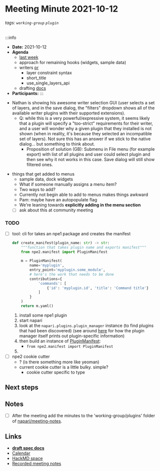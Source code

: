 Meeting Minute 2021-10-12
===

###### tags: `working-group` `plugin`

:::info
- **Date:** 2021-10-12
- **Agenda**
    - [last week](https://hackmd.io/GpC4WToNRzatEc1bJKoTzw)
    - approach for remaining hooks (widgets, sample data)
    - writers [pr](https://github.com/tlambert03/npe2/pull/3)
        - layer constraint syntax
        - short_title
        - use_single_layers_api
    - drafting [docs](https://hackmd.io/rYzkGKx-TFW3EyreEjHZ8w)
- **Participants:**
:::

<!-- Discussion goes here-->

- Nathan is showing his awesome writer selection GUI (user selects a set of layers, and in the save dialog, the "filters" dropdown shows all of the available writer plugins with their supported extensions).
    - Q: while this is a very powerful/expressive system, it seems likely that a plugin will specify a "too-strict" requirements for their writer, and a user will wonder why a given plugin that they installed is not shown (when in reality, it's because they selected an incompatible set of layers).  Not sure this has an answer if we stick to the native dialog... but something to think about.
        - Proposition of solution (GB): Submenu in File menu (for example export) with list of all plugins and user could select plugin and then see why it not works in this case. Save dialog will still show filtered ones. 

* things that get added to menus
    * sample data, dock widgets
    * What if someone manually assigns a menu item?
    * Two ways to add?
    * Currently not begin able to add to menus makes things awkward
    * Pam: maybe have an autopopulate flag
    * We're leaning towards **explicitly adding in the menu section**
    * [ ] ask about this at community meeting

### TODO
- [ ] tool: cli for takes an npe1 package and creates the manifest
    ```py
    def create_manifest(plugin_name: str) -> str:
        """function that takes plugin name and exports manifest"""
        from npe2.manifest import PluginManifest
        
        m = PluginManifest(
            name='myplugin',
            entry_point='myplugin.some_module',
            # here's the work that needs to be done
            contributions={
                'commands': [
                    {'id': 'myplugin.id', 'title': 'Command title'}
                ]
            }
        )
        return m.yaml()
    ```
    1. install some npe1 plugin
    2. start napari
    3. look at the `napari.plugins.plugin_manager` instance (to find plugins that had been discovered) (see around [here](https://github.com/napari/napari-plugin-engine/blob/b42955bf4ace6ca7be65ef94ade7cb320bc13c80/napari_plugin_engine/manager.py#L851-L852) for how the plugin manager itself prints out plugin-specific information)
    4. then build an instance of [PluginManifest](https://github.com/tlambert03/npe2/blob/a76c3d72fec5e6e0559a72fc3ab12bc20f19dfce/npe2/manifest/schema.py#L34): 
        - `from npe2.manifest import PluginManifest`
    5. 
- [ ] npe2 cookie cutter 
    - ? (is there something more like yeoman)
    - current cookie cutter is a little bulky. simple? 
        - cookie cutter specific to type

## Next steps
<!-- Action items go here -->

## Notes 
<!-- Other important details discussed during the meeting can be entered here. -->

- [ ] After the meeting add the minutes to the 'working-group/plugins' folder of [napari/meeting-notes](https://github.com/napari/meeting-notes).

## Links

* [**draft spec docs**](https://hackmd.io/rYzkGKx-TFW3EyreEjHZ8w)
* [Calendar](https://calendar.google.com/calendar/u/0?cid=Y18zNXI5M2VjNnZ0cDhzbWhtN2R2NXVvdDB2NEBncm91cC5jYWxlbmRhci5nb29nbGUuY29t)
* [HackMD space](https://hackmd.io/team/napari-wg-plugin)
* [Recorded meeting notes](https://github.com/napari/meeting-notes/tree/master/2021/working-groups/plugins)